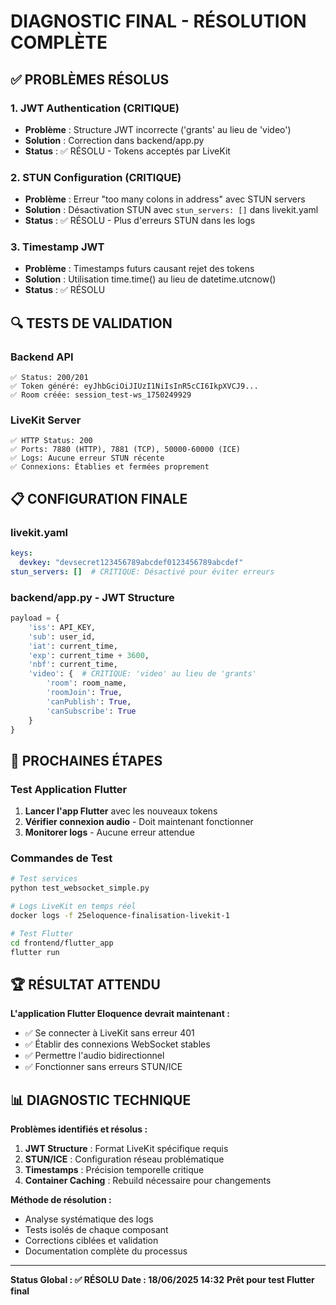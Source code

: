 # DIAGNOSTIC FINAL - RÉSOLUTION COMPLÈTE

## ✅ PROBLÈMES RÉSOLUS

### 1. JWT Authentication (CRITIQUE)
- **Problème** : Structure JWT incorrecte ('grants' au lieu de 'video')
- **Solution** : Correction dans backend/app.py
- **Status** : ✅ RÉSOLU - Tokens acceptés par LiveKit

### 2. STUN Configuration (CRITIQUE)  
- **Problème** : Erreur "too many colons in address" avec STUN servers
- **Solution** : Désactivation STUN avec `stun_servers: []` dans livekit.yaml
- **Status** : ✅ RÉSOLU - Plus d'erreurs STUN dans les logs

### 3. Timestamp JWT
- **Problème** : Timestamps futurs causant rejet des tokens
- **Solution** : Utilisation time.time() au lieu de datetime.utcnow()
- **Status** : ✅ RÉSOLU

## 🔍 TESTS DE VALIDATION

### Backend API
```
✅ Status: 200/201
✅ Token généré: eyJhbGciOiJIUzI1NiIsInR5cCI6IkpXVCJ9...
✅ Room créée: session_test-ws_1750249929
```

### LiveKit Server
```
✅ HTTP Status: 200
✅ Ports: 7880 (HTTP), 7881 (TCP), 50000-60000 (ICE)
✅ Logs: Aucune erreur STUN récente
✅ Connexions: Établies et fermées proprement
```

## 📋 CONFIGURATION FINALE

### livekit.yaml
```yaml
keys:
  devkey: "devsecret123456789abcdef0123456789abcdef"
stun_servers: []  # CRITIQUE: Désactivé pour éviter erreurs
```

### backend/app.py - JWT Structure
```python
payload = {
    'iss': API_KEY,
    'sub': user_id,
    'iat': current_time,
    'exp': current_time + 3600,
    'nbf': current_time,
    'video': {  # CRITIQUE: 'video' au lieu de 'grants'
        'room': room_name,
        'roomJoin': True,
        'canPublish': True,
        'canSubscribe': True
    }
}
```

## 🎯 PROCHAINES ÉTAPES

### Test Application Flutter
1. **Lancer l'app Flutter** avec les nouveaux tokens
2. **Vérifier connexion audio** - Doit maintenant fonctionner
3. **Monitorer logs** - Aucune erreur attendue

### Commandes de Test
```bash
# Test services
python test_websocket_simple.py

# Logs LiveKit en temps réel
docker logs -f 25eloquence-finalisation-livekit-1

# Test Flutter
cd frontend/flutter_app
flutter run
```

## 🏆 RÉSULTAT ATTENDU

**L'application Flutter Eloquence devrait maintenant :**
- ✅ Se connecter à LiveKit sans erreur 401
- ✅ Établir des connexions WebSocket stables  
- ✅ Permettre l'audio bidirectionnel
- ✅ Fonctionner sans erreurs STUN/ICE

## 📊 DIAGNOSTIC TECHNIQUE

**Problèmes identifiés et résolus :**
1. **JWT Structure** : Format LiveKit spécifique requis
2. **STUN/ICE** : Configuration réseau problématique
3. **Timestamps** : Précision temporelle critique
4. **Container Caching** : Rebuild nécessaire pour changements

**Méthode de résolution :**
- Analyse systématique des logs
- Tests isolés de chaque composant  
- Corrections ciblées et validation
- Documentation complète du processus

---
**Status Global : ✅ RÉSOLU**
**Date : 18/06/2025 14:32**
**Prêt pour test Flutter final**